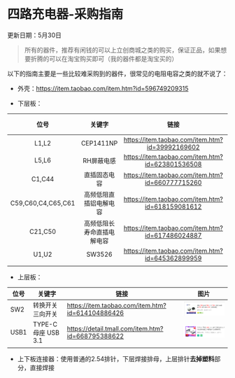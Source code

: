 # 四路充电器-采购指南

更新日期：5月30日

> 所有的器件，推荐有闲钱的可以上立创商城之类的购买，保证正品，如果想要折腾的可以在淘宝购买即可（我的器件都是淘宝买的）

以下的指南主要是一些比较难采购到的器件，很常见的电阻电容之类的就不说了：

- 外壳：https://item.taobao.com/item.htm?id=596749209315

- 下层板：

|        位号        |           关键字           |                       链接                       |                             图片                             |
| :----------------: | :------------------------: | :----------------------------------------------: | :----------------------------------------------------------: |
|       L1,L2        |         CEP1411NP          | https://item.taobao.com/item.htm?id=39992169602  | ![image-20220530233053491](https://raw.githubusercontent.com/liaozhelin/picgo/master/picpath/image-20220530233053491.png) |
|       L5,L6        |         RH屏蔽电感         | https://item.taobao.com/item.htm?id=623801536508 | ![image-20220530233126975](https://raw.githubusercontent.com/liaozhelin/picgo/master/picpath/image-20220530233126975.png) |
|       C1,C44       |        直插固态电容        | https://item.taobao.com/item.htm?id=660777715260 | ![image-20220530233237567](https://raw.githubusercontent.com/liaozhelin/picgo/master/picpath/image-20220530233237567.png) |
| C59,C60,C4,C65,C61 |   高频低阻直插铝电解电容   | https://item.taobao.com/item.htm?id=618159081612 | ![image-20220530233423535](https://raw.githubusercontent.com/liaozhelin/picgo/master/picpath/image-20220530233423535.png) |
|      C21,C50       | 高频低阻长寿命直插电解电容 | https://item.taobao.com/item.htm?id=617486024887 | ![image-20220530233608251](https://raw.githubusercontent.com/liaozhelin/picgo/master/picpath/image-20220530233608251.png) |
|       U1,U2        |           SW3526           | https://item.taobao.com/item.htm?id=645362899959 | ![image-20220530234058054](https://raw.githubusercontent.com/liaozhelin/picgo/master/picpath/image-20220530234058054.png) |
|                    |                            |                                                  |                                                              |

- 上层板：

| 位号 | 关键字              | 链接                                              | 图片                                                         |
| ---- | ------------------- | ------------------------------------------------- | ------------------------------------------------------------ |
| SW2  | 转换开关 三向开关   | https://item.taobao.com/item.htm?id=614104886426  | ![image-20220530234236301](https://raw.githubusercontent.com/liaozhelin/picgo/master/picpath/image-20220530234236301.png) |
| USB1 | TYPE-C 母座 USB 3.1 | https://detail.tmall.com/item.htm?id=668795388622 | ![image-20220530234341248](https://raw.githubusercontent.com/liaozhelin/picgo/master/picpath/image-20220530234341248.png) |
|      |                     |                                                   |                                                              |

- 上下板连接器：使用普通的2.54排针，下层焊接排母，上层排针**去掉塑料**部分，直接焊接

